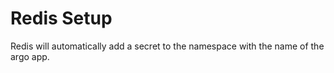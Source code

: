 # Redis Setup

Redis will automatically add a secret to the namespace with the name of the argo app.
